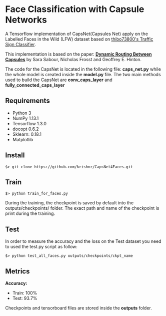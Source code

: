 # Face Classification with Capsule Networks

A Tensorflow implementation of CapsNet(Capsules Net) apply on the Labelled Faces in the Wild (LFW) dataset based on [thibo73800's Traffic Sign Classifier](https://github.com/thibo73800/capsnet-traffic-sign-classifier).

This implementation is based on the paper: <b>[Dynamic Routing Between Capsules](https://arxiv.org/abs/1710.09829)</b> by Sara Sabour, Nicholas Frosst and Geoffrey E. Hinton.

The code for the CapsNet is located in the following file: <b>caps_net.py</b> while the whole model is created inside the <b>model.py</b> file. The two main methods used to build the CapsNet are  <b>conv_caps_layer</b> and <b>fully_connected_caps_layer</b>


## Requirements
- Python 3
- NumPy 1.13.1
- Tensorflow 1.3.0
- docopt 0.6.2
- Sklearn: 0.18.1
- Matplotlib

## Install

    $> git clone https://github.com/krishnr/CapsNet4Faces.git
   
## Train

    $> python train_for_faces.py

During the training, the checkpoint is saved by default into the outputs/checkpoints/ folder. The exact path and name of the checkpoint is print during the training.

## Test

In order to measure the accuracy and the loss on the Test dataset you need to used the test.py script as follow:

    $> python test_all_faces.py outputs/checkpoints/ckpt_name

## Metrics

<b>Accuracy: </b>
<ul>
    <li>Train: 100%</li>
    <li>Test: 93.7%</li>
</ul>

Checkpoints and tensorboard files are stored inside the <b>outputs</b> folder.
